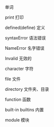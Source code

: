 单词

print 打印

defined(define)	定义

syntaxError	语法错误

NameError	名字错误

Invalid			无效的

character		字符

file					文件

directory		文件夹、目录

function			函数

built-in builtins	内置

module				模块

